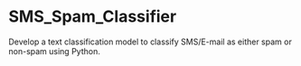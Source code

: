 # SMS_Spam_Classifier
Develop a text classification model to classify SMS/E-mail as either spam or non-spam using Python.
